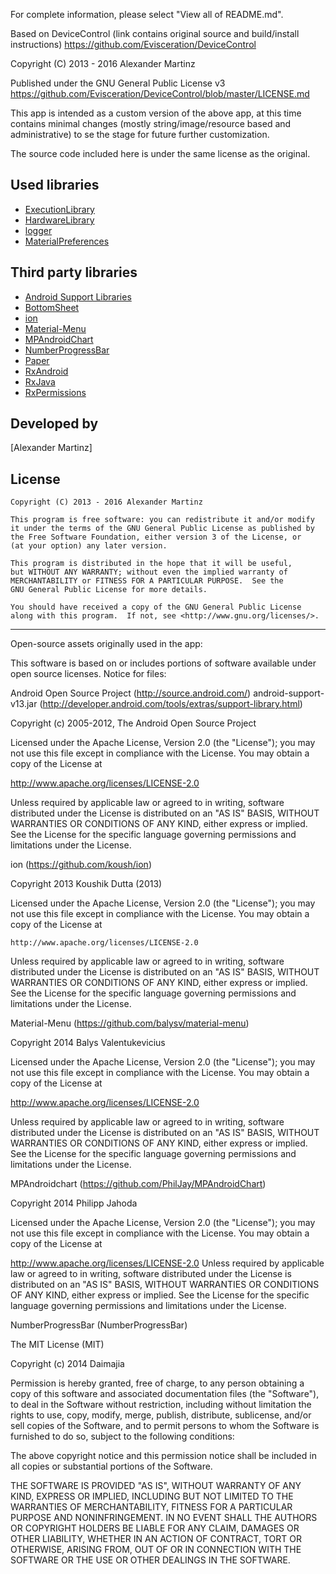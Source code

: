 For complete information, please select "View all of README.md".

Based on DeviceControl (link contains original source and build/install instructions) https://github.com/Evisceration/DeviceControl

Copyright (C) 2013 - 2016 Alexander Martinz

Published under the GNU General Public License v3 https://github.com/Evisceration/DeviceControl/blob/master/LICENSE.md

This app is intended as a custom version of the above app, at this time contains minimal changes  (mostly string/image/resource based and administrative) to se the stage for future further customization.

The source code included here is under the same license as the original.

Used libraries
-------

* [ExecutionLibrary](https://github.com/Evisceration/ExecutionLibrary)
* [HardwareLibrary](https://github.com/Evisceration/HardwareLibrary)
* [logger](https://github.com/Evisceration/logger)
* [MaterialPreferences](https://github.com/Evisceration/MaterialPreferences)

Third party libraries
-------

* [Android Support Libraries](http://developer.android.com/tools/extras/support-library.html)
* [BottomSheet](https://github.com/Kennyc1012/BottomSheet)
* [ion](https://github.com/koush/ion)
* [Material-Menu](https://github.com/balysv/material-menu)
* [MPAndroidChart](https://github.com/PhilJay/MPAndroidChart)
* [NumberProgressBar](https://github.com/daimajia/NumberProgressBar)
* [Paper](https://github.com/pilgr/Paper)
* [RxAndroid](https://github.com/ReactiveX/RxAndroid)
* [RxJava](https://github.com/ReactiveX/RxJava)
* [RxPermissions](https://github.com/tbruyelle/RxPermissions)

Developed by
-------
[Alexander Martinz]

License
-------

    Copyright (C) 2013 - 2016 Alexander Martinz

    This program is free software: you can redistribute it and/or modify
    it under the terms of the GNU General Public License as published by
    the Free Software Foundation, either version 3 of the License, or
    (at your option) any later version.

    This program is distributed in the hope that it will be useful,
    but WITHOUT ANY WARRANTY; without even the implied warranty of
    MERCHANTABILITY or FITNESS FOR A PARTICULAR PURPOSE.  See the
    GNU General Public License for more details.

    You should have received a copy of the GNU General Public License
    along with this program.  If not, see <http://www.gnu.org/licenses/>.

-------
Open-source assets originally used in the app:

This software is based on or includes portions of software available under open source licenses.
Notice for files:

Android Open Source Project (http://source.android.com/)
android-support-v13.jar (http://developer.android.com/tools/extras/support-library.html)

Copyright (c) 2005-2012, The Android Open Source Project

Licensed under the Apache License, Version 2.0 (the "License");
you may not use this file except in compliance with the License.
You may obtain a copy of the License at

http://www.apache.org/licenses/LICENSE-2.0

Unless required by applicable law or agreed to in writing, software
distributed under the License is distributed on an "AS IS" BASIS,
WITHOUT WARRANTIES OR CONDITIONS OF ANY KIND, either express or implied.
See the License for the specific language governing permissions and
limitations under the License.
    
ion (https://github.com/koush/ion)

Copyright 2013 Koushik Dutta (2013)

Licensed under the Apache License, Version 2.0 (the "License");
you may not use this file except in compliance with the License.
You may obtain a copy of the License at

    http://www.apache.org/licenses/LICENSE-2.0

Unless required by applicable law or agreed to in writing, software
distributed under the License is distributed on an "AS IS" BASIS,
WITHOUT WARRANTIES OR CONDITIONS OF ANY KIND, either express or implied.
See the License for the specific language governing permissions and
limitations under the License.
    
Material-Menu (https://github.com/balysv/material-menu)

Copyright 2014 Balys Valentukevicius

Licensed under the Apache License, Version 2.0 (the "License");
you may not use this file except in compliance with the License.
You may obtain a copy of the License at

   http://www.apache.org/licenses/LICENSE-2.0

Unless required by applicable law or agreed to in writing, software
distributed under the License is distributed on an "AS IS" BASIS,
WITHOUT WARRANTIES OR CONDITIONS OF ANY KIND, either express or implied.
See the License for the specific language governing permissions and
limitations under the License.
    
MPAndroidchart (https://github.com/PhilJay/MPAndroidChart)

Copyright 2014 Philipp Jahoda

Licensed under the Apache License, Version 2.0 (the "License"); you may not use this file except in compliance with the License. You may obtain a copy of the License at

http://www.apache.org/licenses/LICENSE-2.0
Unless required by applicable law or agreed to in writing, software distributed under the License is distributed on an "AS IS" BASIS, WITHOUT WARRANTIES OR CONDITIONS OF ANY KIND, either express or implied. See the License for the specific language governing permissions and limitations under the License.
    
NumberProgressBar (NumberProgressBar)

The MIT License (MIT)

Copyright (c) 2014 Daimajia

Permission is hereby granted, free of charge, to any person obtaining a copy
of this software and associated documentation files (the "Software"), to deal
in the Software without restriction, including without limitation the rights
to use, copy, modify, merge, publish, distribute, sublicense, and/or sell
copies of the Software, and to permit persons to whom the Software is
furnished to do so, subject to the following conditions:

The above copyright notice and this permission notice shall be included in all
copies or substantial portions of the Software.

THE SOFTWARE IS PROVIDED "AS IS", WITHOUT WARRANTY OF ANY KIND, EXPRESS OR
IMPLIED, INCLUDING BUT NOT LIMITED TO THE WARRANTIES OF MERCHANTABILITY,
FITNESS FOR A PARTICULAR PURPOSE AND NONINFRINGEMENT. IN NO EVENT SHALL THE
AUTHORS OR COPYRIGHT HOLDERS BE LIABLE FOR ANY CLAIM, DAMAGES OR OTHER
LIABILITY, WHETHER IN AN ACTION OF CONTRACT, TORT OR OTHERWISE, ARISING FROM,
OUT OF OR IN CONNECTION WITH THE SOFTWARE OR THE USE OR OTHER DEALINGS IN THE
SOFTWARE.
    
